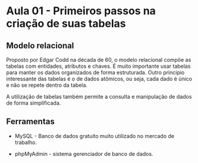 # Aula 01 - Primeiros passos na criação de suas tabelas

## Modelo relacional

Proposto por Edgar Codd na década de 60, o modelo relacional compõe as tabelas com entidades, atributos e chaves. É muito importante usar tabelas para manter os dados organizados de forma estruturada. Outro principio interessante das tabelas é o de dados atômicos, ou seja, cada dado é único e não se repete dentro da tabela. 

A utilização de tabelas também permite a consulta e manipulação de dados de forma simplificada.

## Ferramentas

- MySQL - Banco de dados gratuito muito utilizado no mercado de trabalho. 

- phpMyAdmin - sistema gerenciador de banco de dados. 


